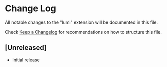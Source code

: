 # Change Log

All notable changes to the "lumi" extension will be documented in this file.

Check [Keep a Changelog](http://keepachangelog.com/) for recommendations on how to structure this file.

## [Unreleased]

- Initial release